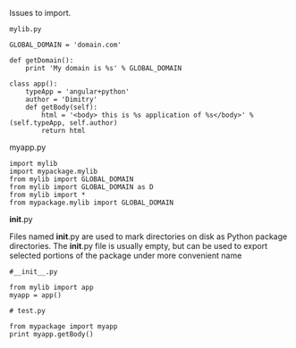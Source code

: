 
Issues to import.

    mylib.py

    GLOBAL_DOMAIN = 'domain.com'

    def getDomain():
        print 'My domain is %s' % GLOBAL_DOMAIN
        
    class app():
        typeApp = 'angular+python'
        author = 'Dimitry'
        def getBody(self):
            html = '<body> this is %s application of %s</body>' % (self.typeApp, self.author)
            return html  
        

myapp.py

    import mylib
    import mypackage.mylib
    from mylib import GLOBAL_DOMAIN
    from mylib import GLOBAL_DOMAIN as D
    from mylib import *
    from mypackage.mylib import GLOBAL_DOMAIN
    
    
__init__.py

Files named __init__.py are used to mark directories on disk as Python package directories. 
The __init__.py file is usually empty, but can be used to export selected portions of the package under more convenient name


    #__init__.py
    
    from mylib import app
    myapp = app()
    
    # test.py
    
    from mypackage import myapp
    print myapp.getBody()    
